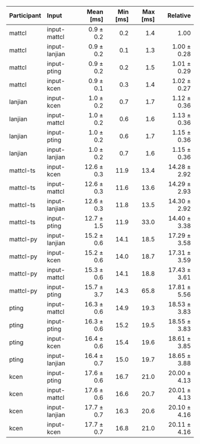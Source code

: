 | Participant | Input | Mean [ms] | Min [ms] | Max [ms] | Relative |
|:---|:---|---:|---:|---:|---:|
| mattcl | input-mattcl | 0.9 ± 0.2 | 0.2 | 1.4 | 1.00 |
| mattcl | input-lanjian | 0.9 ± 0.2 | 0.1 | 1.3 | 1.00 ± 0.28 |
| mattcl | input-pting | 0.9 ± 0.2 | 0.2 | 1.5 | 1.01 ± 0.29 |
| mattcl | input-kcen | 0.9 ± 0.1 | 0.3 | 1.4 | 1.02 ± 0.27 |
| lanjian | input-kcen | 1.0 ± 0.2 | 0.7 | 1.7 | 1.12 ± 0.36 |
| lanjian | input-mattcl | 1.0 ± 0.2 | 0.6 | 1.6 | 1.13 ± 0.36 |
| lanjian | input-pting | 1.0 ± 0.2 | 0.6 | 1.7 | 1.15 ± 0.36 |
| lanjian | input-lanjian | 1.0 ± 0.2 | 0.7 | 1.6 | 1.15 ± 0.36 |
| mattcl-ts | input-kcen | 12.6 ± 0.3 | 11.9 | 13.4 | 14.28 ± 2.92 |
| mattcl-ts | input-mattcl | 12.6 ± 0.3 | 11.6 | 13.6 | 14.29 ± 2.93 |
| mattcl-ts | input-lanjian | 12.6 ± 0.3 | 11.8 | 13.5 | 14.30 ± 2.92 |
| mattcl-ts | input-pting | 12.7 ± 1.5 | 11.9 | 33.0 | 14.40 ± 3.38 |
| mattcl-py | input-lanjian | 15.2 ± 0.6 | 14.1 | 18.5 | 17.29 ± 3.58 |
| mattcl-py | input-kcen | 15.2 ± 0.6 | 14.0 | 18.7 | 17.31 ± 3.59 |
| mattcl-py | input-mattcl | 15.3 ± 0.6 | 14.1 | 18.8 | 17.43 ± 3.61 |
| mattcl-py | input-pting | 15.7 ± 3.7 | 14.3 | 65.8 | 17.81 ± 5.56 |
| pting | input-mattcl | 16.3 ± 0.6 | 14.9 | 19.3 | 18.53 ± 3.83 |
| pting | input-pting | 16.3 ± 0.6 | 15.2 | 19.5 | 18.55 ± 3.83 |
| pting | input-kcen | 16.4 ± 0.6 | 15.4 | 19.6 | 18.61 ± 3.85 |
| pting | input-lanjian | 16.4 ± 0.7 | 15.0 | 19.7 | 18.65 ± 3.88 |
| kcen | input-pting | 17.6 ± 0.6 | 16.7 | 21.0 | 20.00 ± 4.13 |
| kcen | input-mattcl | 17.6 ± 0.6 | 16.6 | 20.7 | 20.01 ± 4.13 |
| kcen | input-lanjian | 17.7 ± 0.7 | 16.3 | 20.6 | 20.10 ± 4.16 |
| kcen | input-kcen | 17.7 ± 0.7 | 16.8 | 21.0 | 20.11 ± 4.16 |
